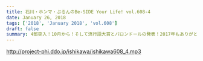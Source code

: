 ```yaml
---
title: 石川・ホンマ・ぶるんのBe-SIDE Your Life! vol.608-4
date: January 26, 2018
tags: ['2018', 'January 2018', 'vol.608']
draft: false
summary: 4部突入！10月から！そして流行語大賞とバロンドールの発表！2017年もありがとうございました！2018年もよろしくおねがいします！MIURA
---
```


http://project-phi.ddo.jp/ishikawa/ishikawa608_4.mp3